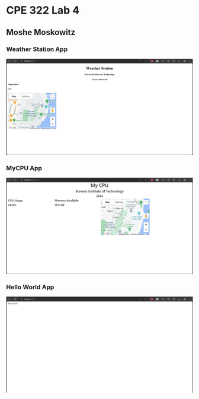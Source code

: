 # CPE 322 Lab 4

## Moshe Moskowitz

### Weather Station App

![Image](Images/Lab4_Weather.png)

### MyCPU App

![Image](Images/Lab4_MyCPU.png)

### Hello World App

![Image](Images/Lab4_Flask.png)
